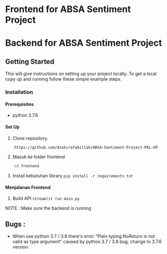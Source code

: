 # Frontend for ABSA Sentiment Project

# Backend for ABSA Sentiment Project

## Getting Started

This will give instructions on setting up your project locally.
To get a local copy up and running follow these simple example steps.

### Installation

#### Prerequisites
* python 3.7.6

#### Set Up
1. Clone repository.
```sh
    https://github.com/dzakirafabillah/ABSA-Sentiment-Project-PKL-KP
```
2. Masuk ke folder frontend
```sh
    cd frontend
```
3. Install kebutuhan library
    `pip install -r requirements.txt`

#### Menjalanan Frontend
1. Build API 
    `streamlit run main.py`

NOTE : Make sure the backend is running

## Bugs :
- When use python 3.7 / 3.8 there's error "Plain typing.NoReturn is not valid as type argument" caused by python 3.7 / 3.8 bug, change to 3.7.6 version.
